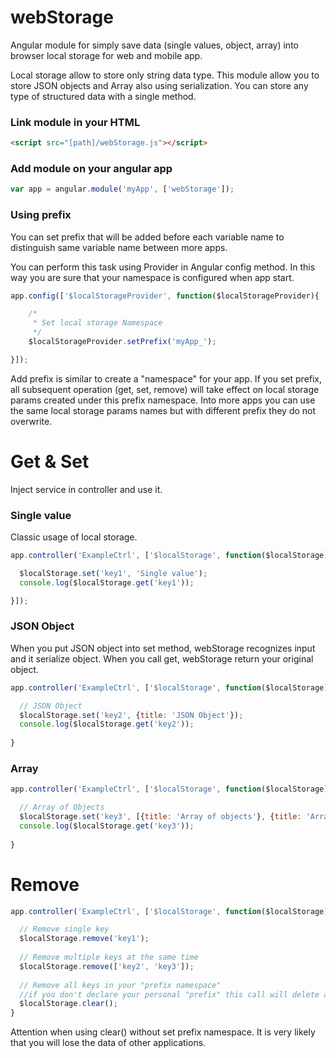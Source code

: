 # webStorage
Angular module for simply save data (single values, object, array) into browser local storage for web and mobile app.

Local storage allow to store only string data type. This module allow you to store JSON objects and Array also using serialization. You can store any type of structured data with a single method.

### Link module in your HTML
```html
<script src="[path]/webStorage.js"></script>
```

### Add module on your angular app
```javascript
var app = angular.module('myApp', ['webStorage']);
```

### Using prefix
You can set prefix that will be added before each variable name to distinguish same variable name between more apps.

You can perform this task using Provider in Angular config method. In this way you are sure that your namespace is configured when app start. 

```javascript
app.config(['$localStorageProvider', function($localStorageProvider){

	/*
	 * Set local storage Namespace
	 */
  	$localStorageProvider.setPrefix('myApp_');

}]);
```
Add prefix is similar to create a "namespace" for your app. If you set prefix, all subsequent operation (get, set, remove) will take effect on local storage params created under this prefix namespace.
Into more apps you can use the same local storage params names but with different prefix they do not overwrite.

# Get & Set
Inject service in controller and use it.

### Single value
Classic usage of local storage.
```javascript
app.controller('ExampleCtrl', ['$localStorage', function($localStorage){

  $localStorage.set('key1', 'Single value');
  console.log($localStorage.get('key1'));

}]);
```

### JSON Object
When you put JSON object into set method, webStorage recognizes input and it serialize object. When you call get, webStorage return your original object.
```javascript
app.controller('ExampleCtrl', ['$localStorage', function($localStorage){

  // JSON Object
  $localStorage.set('key2', {title: 'JSON Object'});
  console.log($localStorage.get('key2'));
  
}
```

### Array 
```javascript
app.controller('ExampleCtrl', ['$localStorage', function($localStorage){

  // Array of Objects
  $localStorage.set('key3', [{title: 'Array of objects'}, {title: 'Array of objects'}]);
  console.log($localStorage.get('key3'));
  
}
```

# Remove
```javascript
app.controller('ExampleCtrl', ['$localStorage', function($localStorage){

  // Remove single key
  $localStorage.remove('key1');
  
  // Remove multiple keys at the same time
  $localStorage.remove(['key2', 'key3']);
  
  // Remove all keys in your "prefix namespace"
  //if you don't declare your personal "prefix" this call will delete all local storage
  $localStorage.clear();
}
```
Attention when using clear() without set prefix namespace. It is very likely that you will lose the data of other applications.

